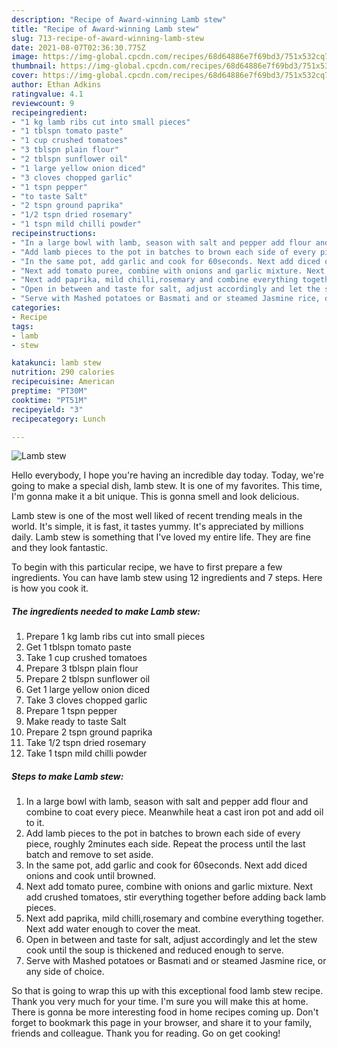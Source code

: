 ```yaml
---
description: "Recipe of Award-winning Lamb stew"
title: "Recipe of Award-winning Lamb stew"
slug: 713-recipe-of-award-winning-lamb-stew
date: 2021-08-07T02:36:30.775Z
image: https://img-global.cpcdn.com/recipes/68d64886e7f69bd3/751x532cq70/lamb-stew-recipe-main-photo.jpg
thumbnail: https://img-global.cpcdn.com/recipes/68d64886e7f69bd3/751x532cq70/lamb-stew-recipe-main-photo.jpg
cover: https://img-global.cpcdn.com/recipes/68d64886e7f69bd3/751x532cq70/lamb-stew-recipe-main-photo.jpg
author: Ethan Adkins
ratingvalue: 4.1
reviewcount: 9
recipeingredient:
- "1 kg lamb ribs cut into small pieces"
- "1 tblspn tomato paste"
- "1 cup crushed tomatoes"
- "3 tblspn plain flour"
- "2 tblspn sunflower oil"
- "1 large yellow onion diced"
- "3 cloves chopped garlic"
- "1 tspn pepper"
- "to taste Salt"
- "2 tspn ground paprika"
- "1/2 tspn dried rosemary"
- "1 tspn mild chilli powder"
recipeinstructions:
- "In a large bowl with lamb, season with salt and pepper add flour and combine to coat every piece. Meanwhile heat a cast iron pot and add oil to it."
- "Add lamb pieces to the pot in batches to brown each side of every piece, roughly 2minutes each side. Repeat the process until the last batch and remove to set aside."
- "In the same pot, add garlic and cook for 60seconds. Next add diced onions and cook until browned."
- "Next add tomato puree, combine with onions and garlic mixture. Next add crushed tomatoes, stir everything together before adding back lamb pieces."
- "Next add paprika, mild chilli,rosemary and combine everything together. Next add water enough to cover the meat."
- "Open in between and taste for salt, adjust accordingly and let the stew cook until the soup is thickened and reduced enough to serve."
- "Serve with Mashed potatoes or Basmati and or steamed Jasmine rice, or any side of choice."
categories:
- Recipe
tags:
- lamb
- stew

katakunci: lamb stew 
nutrition: 290 calories
recipecuisine: American
preptime: "PT30M"
cooktime: "PT51M"
recipeyield: "3"
recipecategory: Lunch

---
```



![Lamb stew](https://img-global.cpcdn.com/recipes/68d64886e7f69bd3/751x532cq70/lamb-stew-recipe-main-photo.jpg)

Hello everybody, I hope you're having an incredible day today. Today, we're going to make a special dish, lamb stew. It is one of my favorites. This time, I'm gonna make it a bit unique. This is gonna smell and look delicious.



Lamb stew is one of the most well liked of recent trending meals in the world. It's simple, it is fast, it tastes yummy. It's appreciated by millions daily. Lamb stew is something that I've loved my entire life. They are fine and they look fantastic.


To begin with this particular recipe, we have to first prepare a few ingredients. You can have lamb stew using 12 ingredients and 7 steps. Here is how you cook it.

<!--inarticleads1-->

##### The ingredients needed to make Lamb stew:

1. Prepare 1 kg lamb ribs cut into small pieces
1. Get 1 tblspn tomato paste
1. Take 1 cup crushed tomatoes
1. Prepare 3 tblspn plain flour
1. Prepare 2 tblspn sunflower oil
1. Get 1 large yellow onion diced
1. Take 3 cloves chopped garlic
1. Prepare 1 tspn pepper
1. Make ready to taste Salt
1. Prepare 2 tspn ground paprika
1. Take 1/2 tspn dried rosemary
1. Take 1 tspn mild chilli powder




<!--inarticleads2-->

##### Steps to make Lamb stew:

1. In a large bowl with lamb, season with salt and pepper add flour and combine to coat every piece. Meanwhile heat a cast iron pot and add oil to it.
1. Add lamb pieces to the pot in batches to brown each side of every piece, roughly 2minutes each side. Repeat the process until the last batch and remove to set aside.
1. In the same pot, add garlic and cook for 60seconds. Next add diced onions and cook until browned.
1. Next add tomato puree, combine with onions and garlic mixture. Next add crushed tomatoes, stir everything together before adding back lamb pieces.
1. Next add paprika, mild chilli,rosemary and combine everything together. Next add water enough to cover the meat.
1. Open in between and taste for salt, adjust accordingly and let the stew cook until the soup is thickened and reduced enough to serve.
1. Serve with Mashed potatoes or Basmati and or steamed Jasmine rice, or any side of choice.




So that is going to wrap this up with this exceptional food lamb stew recipe. Thank you very much for your time. I'm sure you will make this at home. There is gonna be more interesting food in home recipes coming up. Don't forget to bookmark this page in your browser, and share it to your family, friends and colleague. Thank you for reading. Go on get cooking!
